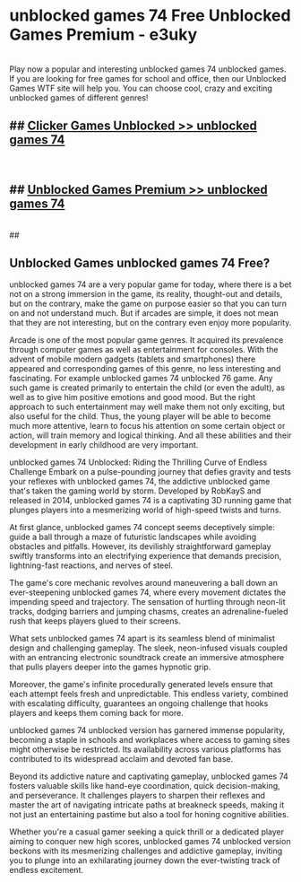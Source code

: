 # unblocked games 74  Free Unblocked Games Premium - e3uky <br>
<br>
Play now a popular and interesting unblocked games 74 unblocked games. If you are looking for free games for school and office, then our Unblocked Games WTF site will help you. You can choose cool, crazy and exciting unblocked games of different genres!


## ##  [Clicker Games Unblocked >> unblocked games 74](http://freeplayer.one?title=unblocked_games_74&ref=UGames)
  <br>

##  ## [Unblocked Games Premium >> unblocked games 74](http://freeplayer.one?title=unblocked_games_74&ref=UGames)
  <br>
  ##



## Unblocked Games unblocked games 74 Free?

unblocked games 74 are a very popular game for today, where there is a bet not on a strong immersion in the game, its reality, thought-out and details, but on the contrary, make the game on purpose easier so that you can turn on and not understand much. But if arcades are simple, it does not mean that they are not interesting, but on the contrary even enjoy more popularity.

Arcade is one of the most popular game genres. It acquired its prevalence through computer games as well as entertainment for consoles. With the advent of mobile modern gadgets (tablets and smartphones) there appeared and corresponding games of this genre, no less interesting and fascinating. For example unblocked games 74 unblocked 76 game. Any such game is created primarily to entertain the child (or even the adult), as well as to give him positive emotions and good mood. But the right approach to such entertainment may well make them not only exciting, but also useful for the child. Thus, the young player will be able to become much more attentive, learn to focus his attention on some certain object or action, will train memory and logical thinking. And all these abilities and their development in early childhood are very important.

unblocked games 74 Unblocked: Riding the Thrilling Curve of Endless Challenge
Embark on a pulse-pounding journey that defies gravity and tests your reflexes with unblocked games 74, the addictive unblocked game that's taken the gaming world by storm. Developed by RobKayS and released in 2014, unblocked games 74 is a captivating 3D running game that plunges players into a mesmerizing world of high-speed twists and turns.

At first glance, unblocked games 74 concept seems deceptively simple: guide a ball through a maze of futuristic landscapes while avoiding obstacles and pitfalls. However, its devilishly straightforward gameplay swiftly transforms into an electrifying experience that demands precision, lightning-fast reactions, and nerves of steel.

The game's core mechanic revolves around maneuvering a ball down an ever-steepening unblocked games 74, where every movement dictates the impending speed and trajectory. The sensation of hurtling through neon-lit tracks, dodging barriers and jumping chasms, creates an adrenaline-fueled rush that keeps players glued to their screens.

What sets unblocked games 74 apart is its seamless blend of minimalist design and challenging gameplay. The sleek, neon-infused visuals coupled with an entrancing electronic soundtrack create an immersive atmosphere that pulls players deeper into the games hypnotic grip.

Moreover, the game's infinite procedurally generated levels ensure that each attempt feels fresh and unpredictable. This endless variety, combined with escalating difficulty, guarantees an ongoing challenge that hooks players and keeps them coming back for more.

unblocked games 74 unblocked version has garnered immense popularity, becoming a staple in schools and workplaces where access to gaming sites might otherwise be restricted. Its availability across various platforms has contributed to its widespread acclaim and devoted fan base.

Beyond its addictive nature and captivating gameplay, unblocked games 74 fosters valuable skills like hand-eye coordination, quick decision-making, and perseverance. It challenges players to sharpen their reflexes and master the art of navigating intricate paths at breakneck speeds, making it not just an entertaining pastime but also a tool for honing cognitive abilities.

Whether you're a casual gamer seeking a quick thrill or a dedicated player aiming to conquer new high scores, unblocked games 74 unblocked version beckons with its mesmerizing challenges and addictive gameplay, inviting you to plunge into an exhilarating journey down the ever-twisting track of endless excitement.